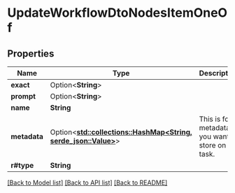 # UpdateWorkflowDtoNodesItemOneOf

## Properties

Name | Type | Description | Notes
------------ | ------------- | ------------- | -------------
**exact** | Option<**String**> |  | [optional]
**prompt** | Option<**String**> |  | [optional]
**name** | **String** |  | 
**metadata** | Option<[**std::collections::HashMap<String, serde_json::Value>**](serde_json::Value.md)> | This is for metadata you want to store on the task. | [optional]
**r#type** | **String** |  | 

[[Back to Model list]](../README.md#documentation-for-models) [[Back to API list]](../README.md#documentation-for-api-endpoints) [[Back to README]](../README.md)


